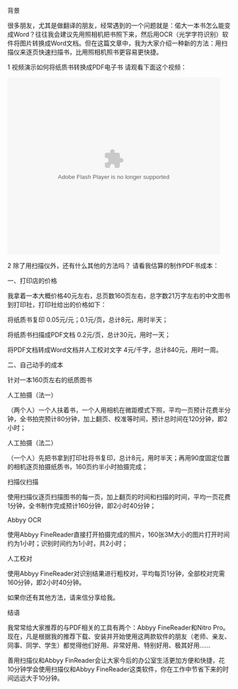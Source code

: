 背景

很多朋友，尤其是做翻译的朋友，经常遇到的一个问题就是：偌大一本书怎么能变成Word？往往我会建议先用照相机把书照下来，然后用OCR（光学字符识别）软件将图片转换成Word文档。但在这篇文章中，我为大家介绍一种新的方法：用扫描仪来逐页快速扫描书，比用照相机照书更容易更快捷。

1 视频演示如何将纸质书转换成PDF电子书
请观看下面这个视频：

<embed src="http://static.video.qq.com/TPout.swf?vid=q01580gup09&auto=0" allowFullScreen="true" quality="high" width="480" height="400" align="middle" allowScriptAccess="always" type="application/x-shockwave-flash"></embed>

2 除了用扫描仪外，还有什么其他的方法吗？
请看我估算的制作PDF书成本：

一、打印店的价格

我拿着一本大概价格40元左右，总页数160页左右，总字数21万字左右的中文图书到打印社，打印社给出的价格如下：

将纸质书复印
0.05元/元；0.1元/页，总计8元，用时半天；

将纸质书扫描成PDF文档
0.2元/页，总计30元，用时一天；

将PDF文档转成Word文档并人工校对文字
4元/千字，总计840元，用时一周。

二、自己动手的成本

针对一本160页左右的纸质图书

人工拍摄（法一）

（两个人）一个人扶着书，一个人用相机在微距模式下照，平均一页预计花费半分钟，全书拍完预计80分钟，加上翻页、校准等时间，预计总时间在120分钟，即2小时；

人工拍摄（法二）

（一个人）先把书拿到打印社将书复印，总计8元，用时半天；再用90度固定位置的相机逐页拍摄纸质书，160页约半小时拍摄完成；

扫描仪扫描

使用扫描仪逐页扫描图书的每一页，加上翻页的时间和扫描的时间，平均一页花费1分钟，全书制作完成预计160分钟，即2小时40分钟；

Abbyy OCR

使用Abbyy FineReader直接打开拍摄完成的照片，160张3M大小的图片打开时间约为1小时；识别时间约为1小时，共2小时；

人工校对

使用Abbyy FineReader对识别结果进行粗校对，平均每页1分钟，全部校对完需160分钟，即2小时40分钟。

如果你还有其他方法，请来信分享给我。

结语

我常常给大家推荐的与PDF相关的工具有两个：Abbyy FineReader和Nitro Pro。现在，凡是根据我的推荐下载、安装并开始使用这两款软件的朋友（老师、亲友、同事、同学、学生）都觉得他们好用、非常好用、特别好用、极其好用......

善用扫描仪和Abbyy FinReader会让大家今后的办公室生活更加方便和快捷，花10分钟学会使用扫描仪和Abbyy FineReader这类软件，你在工作中节省下来的时间远远大于10分钟。